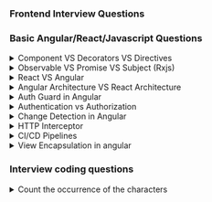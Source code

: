 ### Frontend Interview Questions
### Basic Angular/React/Javascript Questions

<details>
  <summary>Component VS Decorators VS Directives</summary>

  **Component**:
  - It is a building block for an angular application that represents the web page.
  - Used to create a view (HTML + logic).
  - Always has a `.ts` file, an HTML file, and an optional CSS/SCSS file.
  - Example:
    ```typescript
    @Component({
      selector: 'app-page',
      templateUrl: './app.component.html',
      styleUrls: ['./app.component.css']
    })
    export class AppComponent {
      title = 'my-interview-preparation-app';
    }
    ```

  **Decorator**:
  - A special function that modifies the behavior of a class, property, or method.
  - Used to add metadata to classes (like components, directives, etc.).
  - Decorator Uses are:
    - @Directive, @Component, @Pipe, @NgModule, @ViewChild, @Input etc.
  - Example:
    ```typescript
    import { ViewChild, TemplateRef, EventEmitter } from "@angular/core";  
    @Component({
      selector: 'app-page',
      templateUrl: './app.component.html',
    })
    @ViewChild('buttonClick') buttonClick :TemplateRef<any>
    @Output() emitData = new EventEmitter();
   
    export class AppComponent {}
    ```

  **Directive**:
  - Used to manipulate the DOM directly.
  - Can be structural (e.g., `*ngIf`, `*ngFor`) or attribute directives (e.g., `ngClass`, `ngStyle`).
  - Example of a custom directive:
    ```typescript
    import { Directive, ElementRef, Renderer2 } from '@angular/core';

    @Directive({
      selector: '[appHighlight]'
    })
    export class HighlightDirective {
      constructor(el: ElementRef, renderer: Renderer2) {
        renderer.setStyle(el.nativeElement, 'backgroundColor', 'yellow');
      }
    }
    ```
</details>

<details>
  <summary>Observable VS Promise VS Subject (Rxjs)</summary>
  
  **Rxjs**
  - It is a library for reactive programming that simplifies asynchronous operations.

  **Observable**
   - Observable handles multiple asynchronous events over time and executes only when subscribed,making it more versatile.
     ```typescript
     import { Observable } from 'rxjs';
     const observable = new Observable(subscriber => {
     setTimeout(()=> subscriber.next('Real time data'),1000);
      });
      observable.subscribe(data => console.log(data));
      ```
  
  **Promise**
   - Promise handles single asynchronous event executes immediately upon creation
     ```typescript
     const promise = new Promise((resolve,reject)=>{
        setTimeout(()=> resolve('Data Loaded')),1000;
     });
     promise.then((data)=> console.log(data));
     ```
  **Subjects**
  - A special type of observable that allows multicasting
  - **BehaviourSubject**: Keeps the latest value
    ```typescript
    import {BehaviourSubject} from 'rxjs';
    const behaviorSubject = new BehaviorSubject('Initial value');
    behaviorSubject.subscribe(value => console.log(`Subscriber 1: ${value}`));
    behaviorSubject.next('New value');
    behaviorSubject.subscribe(value => console.log(`Subscriber 2: ${value}`)); // Will print 'New value'
    ```
  - **ReplaySubject**: Keeps track of the previous values to late subscribers
      ```typescript
      import {ReplaySubject} from 'rxjs';
      // Previous/last 2 emitted values
      const replaySubject = new ReplaySubject<string>(2);

      // Subscriber 1 subscribes
      replaySubject.subscribe(value => console.log(`Subscriber 1 received: ${value}`));
      replaySubject.next('Message 1');
      replaySubject.next('Message 2');
      replaySubject.next('Message 3');

      // Subscriber 2 subscribes (receives the last 2 buffered values)
      replaySubject.subscribe(value => console.log(`Subscriber 2 received: ${value}`));
      replaySubject.next('Message 4');

      // Subscriber 3 subscribes (receives the last 2 buffered values)
      replaySubject.subscribe(value => console.log(`Subscriber 3 received: ${value}`));

      //Output
      Subscriber 1 received: Message 1
      Subscriber 1 received: Message 2
      Subscriber 1 received: Message 3
      Subscriber 2 received: Message 2
      Subscriber 2 received: Message 3
      Subscriber 1 received: Message 4
      Subscriber 2 received: Message 4
      Subscriber 3 received: Message 3
      Subscriber 3 received: Message 4
      ```
      
  **When to Use**
  - **Observable**: When using real time data like live chat updates etc...
  - **Promise**: Fetch single API like user data
  - **Subjects**: When you need to manually emit events (e.g., button click handlers or event emitters).
</details>

<details>
  <summary>React VS Angular</summary>
  
  | React | Angular |
  | --- | --- |
  | A library focusing on building UIs. Requires additional libraries for state management and routing. | A complete framework with built-in tools like dependency injection, routing, and state management |
  
</details>

<details>
  <summary>Angular Architecture VS React Architecture</summary>
  
  | Feature | React | Angular |
  | --- | --- | --- |
  | **Type** | UI library | Full-fledged framework |
  | **Building Block** | Components,JSX,Props,State,Context,State Management,Routing `react-router-dom` | Modules,Component,Directives,Services and Dependency Injection,Routing, Change detection
  | **Language** | JavaScript (TypeScript optional) | TypeScript (built-in support)	|
  | **Routing** | Requires third-party libraries `react-router` | Built-in with `RouterModule` |
  | **State Management** | Requires libraries like Redux or Context | Built-in services and RxJS |
  | **Performance** | Virtual DOM for fast rendering | Optimized with Ahead-of-Time (AOT) Compilation |
  | **Dependency Injection** | Not built-in; use Context or libraries | Built-in |
  
</details>

<details>
  <summary>Auth Guard in Angular</summary>

  **Auth Guard**
  - Auth Guards implement the `CanActivate` interface to control access to routes
    
    ```typescript
    import { Injectable } from '@angular/core';
    import { CanActivate, Router } from '@angular/router';

    @Injectable({ providedIn: 'root' })
    export class AuthGuard implements CanActivate {
    constructor(private router: Router) {}

    canActivate(): boolean {
    const isAuthenticated = !!localStorage.getItem('token');
    if (!isAuthenticated) {
      this.router.navigate(['/login']);
    }
    return isAuthenticated;
    }
    }
    ```

</details>

<details>
  <summary>Authentication vs Authorization</summary>

  **Difference**
  - **Authentication**: Verifies the user's identity (e.g., login).
  - **Authorization**: Determines what resources a user can access based on roles.

  **Example**
  - **Authentication**:Using JWT tokens for login.
  - **Authorization**:Restricting access to admin routes based on user roles.
</details>

<details>
  <summary>Change Detection in Angular</summary>

  **Answer**: 
  - Angular’s change detection tracks changes in the component's data model and updates the DOM. By default, it checks the entire component tree.
  - To optimize performance,`OnPush` strategy for immutable data, ensuring Angular only checks the components when input properties change or an event is triggered.
  
</details>

<details>
  <summary>HTTP Interceptor</summary>
  
  **Answer**
  - HTTP interceptors intercept and modify HTTP requests and responses globally.
  - Used them to attach JWT tokens to API requests for authentication and log errors globally for debugging. For instance, in a secure app, every outgoing request included an Authorization header set by an interceptor.
    
</details>

<details>
  <summary>CI/CD Pipelines</summary>

  **Answer**
  - CI/CD pipelines automate testing, building, and deploying code.
  - This ensures a seamless and error-free deployment process.
    
</details>

<details>
  <summary>View Encapsulation in angular</summary>
  
  **Question**
  - Load a child component in another component but exclude the styles of the child component..! How can we achieve this?
 **Answer**
- This can be achieved by `disabling the view encapsulation` in the childs component.
  
</details>

### Interview coding questions
<details>
  <summary>Count the occurrence of the characters</summary>

  **Problem**:
  
  ```js
const characters = 'aaddbccc';
const countOccurance = {};
for (let ch of characters) {
    countOccurance[ch] = (countOccurance[ch] || 0) + 1;
}
console.log(countOccurance);
```
  **Output**
  ```javascript
  {
  a:2,
  d:2,
  b:1,
  c:3
  }
```

</details>
